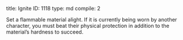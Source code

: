 title:          Ignite
ID:             1118
type:           md
compile:        2



Set a flammable material alight. If it is currently being worn by another character, you must beat their physical protection in addition to the material’s hardness to succeed.